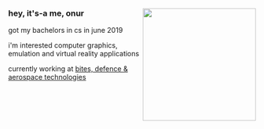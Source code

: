 ### hey, it's-a me, onur <img width="26px"><img align=right src="https://pixabay.com/get/52e6dd464a52aa14f6d1867dda3536781537dce652527849_1920.jpg" width="230">



got my bachelors in cs in june 2019

i'm interested computer graphics, emulation and virtual reality applications

currently working at [bites, defence & aerospace technologies](https://www.bites.com.tr/)

<!--
**onuratasaritas/onuratasaritas** is a ✨ _special_ ✨ repository because its `README.md` (this file) appears on your GitHub profile.

Here are some ideas to get you started:
-->

